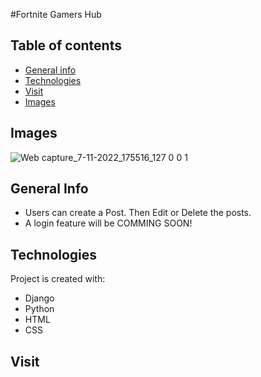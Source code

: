 #Fortnite Gamers Hub

## Table of contents
* [General info](#general-info)
* [Technologies](#technologies)
* [Visit](#visit)
* [Images](#images)

## Images
![Web capture_7-11-2022_175516_127 0 0 1](https://user-images.githubusercontent.com/112343983/200433108-cfc2f2d0-5f43-48e0-b8e0-dde4f04aeb0a.jpeg)

## General Info
* Users can create a Post. Then Edit or Delete the posts.
* A login feature will be COMMING SOON!

## Technologies
Project is created with:
* Django
* Python
* HTML
* CSS

## Visit 

